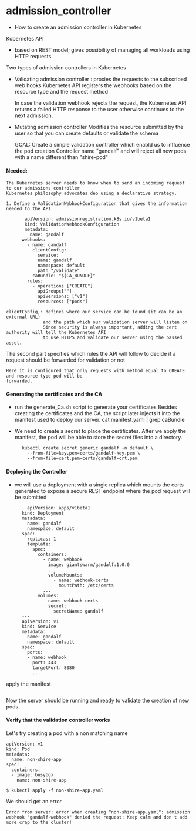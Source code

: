 # admission_controller

- How to create an admission controller in Kubernetes

Kubernetes API
 - based on REST model; gives possibility of managing all workloads using HTTP requests


Two types of admission controllers in Kubernetes
  - Validating admission controller :
    proxies the requests to the subscribed web hooks
    Kubernetes API registers the webhooks based on the resource type and the request method

    In case the validation webhook rejects the request, the Kubernetes API  returns a failed HTTP
    response to the user  otherwise continues to the next admission.


  - Mutating admission controller
    Modifies the resource submitted by the user so that you can create defaults or validate the schema


    GOAL: Create a simple validation controller which enabld us to influence the pod creation
    Controller name "gandalf" and will reject all new pods with a name different than "shire-pod"


#### Needed:

    The Kubernetes server needs to know when to send an incoming request to our admissions controller
    Kubernetes philosophy advocates deo using a declarative strategy.

    1. Define a ValidationWebhookConfiguration that gives the information needed to the API
```
       apiVersion: admissionregistration.k8s.io/v1beta1
       kind: ValidationWebhookConfiguration
       metadata:
         name: gandalf
      webhooks:
        - name: gandalf
          clientConfig:
            service:
            name: gandalf
            namespace: default
            path "/validate"
          caBundle: "${CA_BUNDLE}"
        rules:
          - operations ["CREATE"]
            apiGroups[""]
            apiVersions: ["v1"]
            resources: ["pods"]
```
    clientConfig,: defines where our service can be found (it can be an external URL)
                  and the path which our validation server will listen on
                  Since security is always important, adding the cert authority will tell the Kubernetes API
                  to use HTTPS and validate our server using the passed asset.


   The second part specifies which rules the API will follow to decide if a request should be forwarded for validation
   or not

    Here it is configured that only requests with method equal to CREATE and resource type pod will be
    forwarded.

#### Generating the certificates and the CA
  - run the generate_Ca.sh script to generate your certificates
  Besides creating the certificates and the CA, the script later injects it into the manifest used to deploy our server.
      cat manifest.yaml | grep caBundle

  - We need to create a secret to place the certificates. After we apply the manifest, the pod will be able to store the
  secret files into a directory.
```
      kubectl create secret generic gandalf -n default \
        --from-file=key.pem=certs/gandalf-key.pem \
        --from-file=cert.pem=certs/gandalf-crt.pem
```
#### Deploying the Controller
  - we will use a deployment with a single replica which mounts the certs generated to expose a secure REST endpoint where the pod request will be submitted
```
        apiVersion: apps/v1beta1
      kind: Deployment
      metadata:
        name: gandalf
        namespace: default
      spec:
        replicas: 1
        template:
          spec:
            containers:
              - name: webhook
                image: giantswarm/gandalf:1.0.0
                ...
                volumeMounts:
                  - name: webhook-certs
                    mountPath: /etc/certs
              ...
            volumes:
              - name: webhook-certs
                secret:
                  secretName: gandalf
      ---
      apiVersion: v1
      kind: Service
      metadata:
        name: gandalf
        namespace: default
      spec:
        ports:
        - name: webhook
          port: 443
          targetPort: 8080
          ...
```

apply the manifest

``` kubectl apply -f manifest.yaml
```
Now the server should be running and ready to validate the creation of new pods.


#### Verify that the validation controller works
Let's try creating a pod with a non matching name
```
apiVersion: v1
kind: Pod
metadata:
  name: non-shire-app
spec:
  containers:
  - image: busybox
    name: non-shire-app
```

```
$ kubectl apply -f non-shire-app.yaml
```
We should get an error

```
Error from server: error when creating "non-shire-app.yaml": admission webhook "gandalf-webhook" denied the request: Keep calm and don't add more crap to the cluster!
```

